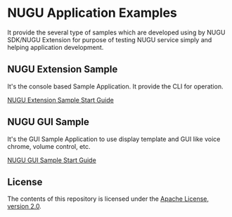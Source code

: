 # NUGU Application Examples

It provide the several type of samples which are developed using by NUGU SDK/NUGU Extension for purpose of testing NUGU service simply and helping application development.

## NUGU Extension Sample

It's the console based Sample Application. It provide the CLI for operation.

[NUGU Extension Sample Start Guide](https://github.com/nugulinux/nugu-extension#readme)

## NUGU GUI Sample

It's the GUI Sample Application to use display template and GUI like voice chrome, volume control, etc.

[NUGU GUI Sample Start Guide](https://github.com/nugulinux/nugu-examples/wiki/Ubuntu-Linux-GUI-Sample-Quick-Start)

## License

The contents of this repository is licensed under the
[Apache License, version 2.0](http://www.apache.org/licenses/LICENSE-2.0).
